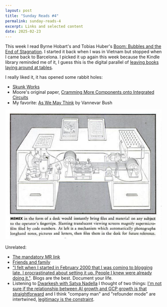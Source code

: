 ```yaml
---
layout: post
title: "Sunday Reads #4"
permalink: sunday-reads-4
excerpt: Links and selected content
date: 2025-02-23
---
```


This week I read Byrne Hobart's and Tobias Huber's [Boom: Bubbles and the End of Stagnation](https://press.stripe.com/boom). I started it back when I was in Vietnam but stopped when I came back to Barcelona. I picked it up again this week because the Kindle library reminded me of it, I guess this is the digital parallel of [leaving books laying around at tables](https://youtu.be/zkh3BHP6KJ0?si=sB4K9OBP4o6FggSA&t=406).

I really liked it, it has opened some rabbit holes:
- [Skunk Works](https://www.freaktakes.com/p/managing-lockheeds-skunk-works)
- Moore's original paper, [Cramming More Components onto Integrated Circuits](https://www.cs.utexas.edu/~fussell/courses/cs352h/papers/moore.pdf)
- My favorite: [As We May Think](https://www.theatlantic.com/magazine/archive/1945/07/as-we-may-think/303881/) by Vannevar Bush

![the desktop](../images/2025-02-23-as-we-may-think.png)


Unrelated:
- [The mandatory MR link](https://marginalrevolution.com/marginalrevolution/2025/02/why-i-think-ai-take-off-is-relatively-slow.html)
- [Friends and family](https://x.com/hamptonism/status/1893123022107627617)
- ["I felt when I started in February 2000 that I was coming to blogging late. I procrastinated about setting it up. People I knew were already doing it."](https://interconnected.org/home/2025/02/19/reflections). Blogs are the best. Document your life. 
- Listening to [Dwarkesh with Satya Nadella](https://open.spotify.com/episode/2Ru9vFJOuYKSHnxABBgAm3?si=b7aa79be0584439f) I thought of two things: [I'm not sure if the relationship between AI growth and GCP growth is that straightforward](https://youtu.be/EM8200Vl7R4?si=dLloJYGRTrEAI3m5&t=433 ) and I think "company man" and "refounder mode” are intertwined, [legitimacy is the constraint](https://vitalik.eth.limo/general/2021/03/23/legitimacy.html).
